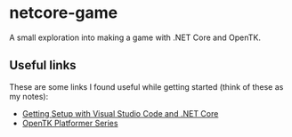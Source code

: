 # netcore-game
A small exploration into making a game with .NET Core and OpenTK.

## Useful links
These are some links I found useful while getting started (think of these as my notes):

* [Getting Setup with Visual Studio Code and .NET Core](https://code.visualstudio.com/docs/runtimes/dotnet)
* [OpenTK Platformer Series](https://www.youtube.com/playlist?list=PLIBdB9LrLnahsEFOoRsn3l_CFuT5iwWHp)